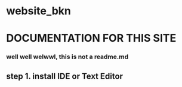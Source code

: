 # website_bkn
# DOCUMENTATION FOR THIS SITE
### well well welwwl, this is not a readme.md
##  step 1. install IDE or Text Editor
